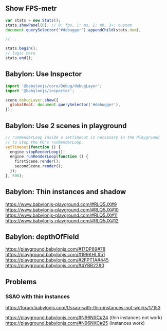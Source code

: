 ## Show FPS-metr

```js
var stats = new Stats();
stats.showPanel(0); // 0: fps, 1: ms, 2: mb, 3+: custom
document.querySelector('#debugger').appendChild(stats.dom);

//...

stats.begin();
// logic here
stats.end();
```

## Babylon: Use Inspector

```js
import '@babylonjs/core/Debug/debugLayer';
import '@babylonjs/inspector';

scene.debugLayer.show({
  globalRoot: document.querySelector('#debugger'),
});
```

## Babylon: Use 2 scenes in playground

```js
// runRenderLoop inside a setTimeout is neccesary in the Playground
// to stop the PG's runRenderLoop.
setTimeout(function () {
  engine.stopRenderLoop();
  engine.runRenderLoop(function () {
    firstScene.render();
    secondScene.render();
  });
}, 500);
```

## Babylon: Thin instances and shadow

https://www.babylonjs-playground.com/#RLQ5JX#9
https://www.babylonjs-playground.com/#RLQ5JX#10
https://www.babylonjs-playground.com/#RLQ5JX#11
https://www.babylonjs-playground.com/#RLQ5JX#12

## Babylon: depthOfField
https://playground.babylonjs.com/#17DP89#78
https://playground.babylonjs.com/#199KHL#51
https://playground.babylonjs.com/#2FPT1A#445
https://playground.babylonjs.com/#4YBB22#0

## Problems

### SSAO with thin instances

https://forum.babylonjs.com/t/ssao-with-thin-instances-not-works/17153

https://playground.babylonjs.com/#N96NXC#24 (thin instances not work)
https://playground.babylonjs.com/#N96NXC#25 (instances work)

